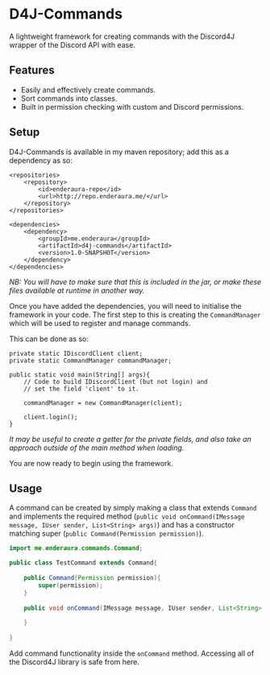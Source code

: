 # D4J-Commands
A lightweight framework for creating commands with the Discord4J wrapper of the Discord API with ease.

## Features
 * Easily and effectively create commands.
 * Sort commands into classes.
 * Built in permission checking with custom and Discord permissions.
 
## Setup
D4J-Commands is available in my maven repository; add this as a dependency as so:
```
<repositories>
    <repository>
        <id>enderaura-repo</id>
        <url>http://repo.enderaura.me/</url>
    </repository>
</repositories>

<dependencies>
    <dependency>
        <groupId>me.enderaura</groupId>
        <artifactId>d4j-commands</artifactId>
        <version>1.0-SNAPSHOT</version>
    </dependency>
</dependencies>
```
_NB: You will have to make sure that this is included in the jar, or make these files available at runtime in another way._

Once you have added the dependencies, you will need to initialise the framework in your code. The first step to this is creating the `CommandManager` which will be used to register and manage commands.

This can be done as so:
```
private static IDiscordClient client;
private static CommandManager commandManager;

public static void main(String[] args){
    // Code to build IDiscordClient (but not login) and 
    // set the field 'client' to it.
    
    commandManager = new CommandManager(client);
    
    client.login();
}
```
_It may be useful to create a getter for the private fields, and also take an approach outside of the main method when loading._

You are now ready to begin using the framework.

## Usage
A command can be created by simply making a class that extends `Command` and implements the required method (`public void onCommand(IMessage message, IUser sender, List<String> args)`) and has a constructor matching super (`public Command(Permission permission)`).

```java
import me.enderaura.commands.Command;

public class TestCommand extends Command{
    
    public Command(Permission permission){
        super(permission);
    }
    
    public void onCommand(IMessage message, IUser sender, List<String> args){
        
    }
    
}
```

Add command functionality inside the `onCommand` method. Accessing all of the Discord4J library is safe from here.